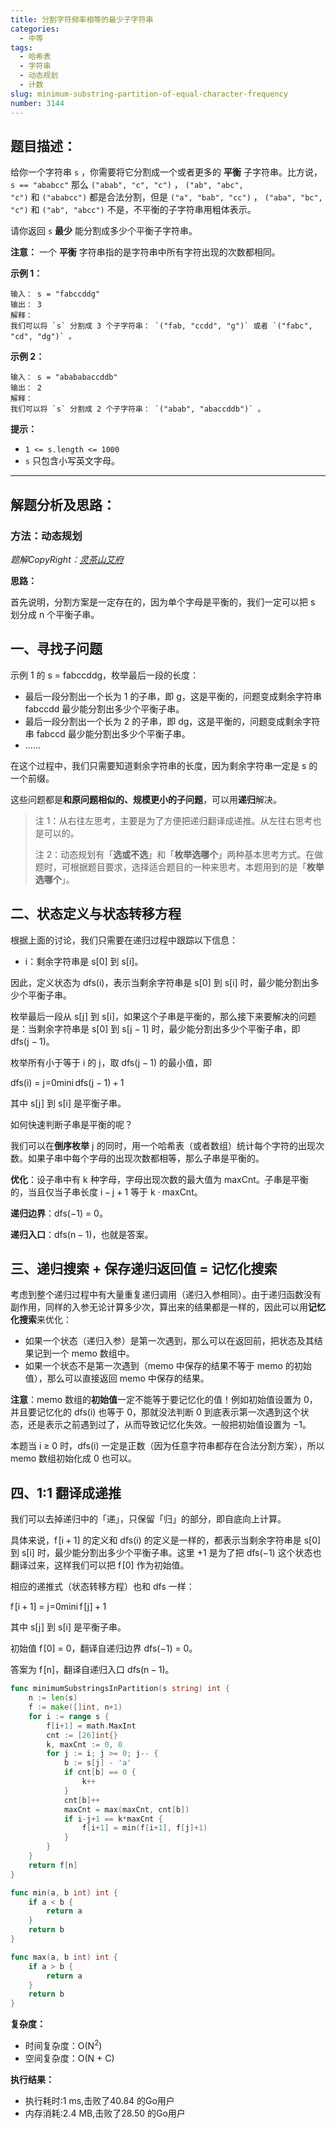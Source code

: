 ```yaml
---
title: 分割字符频率相等的最少子字符串
categories:
  - 中等
tags: 
  - 哈希表
  - 字符串
  - 动态规划
  - 计数
slug: minimum-substring-partition-of-equal-character-frequency
number: 3144
---
```


## 题目描述：

给你一个字符串 `s` ，你需要将它分割成一个或者更多的 **平衡** 子字符串。比方说， `s == "ababcc"` 那么 `("abab", "c", "c")` ， `("ab", "abc", "c")` 和 `("ababcc")` 都是合法分割，但是 `("a", "bab", "cc")` ， `("aba", "bc", "c")` 和 `("ab", "abcc")` 不是，不平衡的子字符串用粗体表示。

请你返回 `s` **最少** 能分割成多少个平衡子字符串。

**注意：** 一个 **平衡** 字符串指的是字符串中所有字符出现的次数都相同。

**示例 1：**

```
输入： s = "fabccddg"
输出： 3
解释：
我们可以将 `s` 分割成 3 个子字符串： `("fab, "ccdd", "g")` 或者 `("fabc", "cd", "dg")` 。
```
**示例 2：**

```
输入： s = "abababaccddb"
输出： 2
解释：
我们可以将 `s` 分割成 2 个子字符串： `("abab", "abaccddb")` 。
```
**提示：**

- `1 <= s.length <= 1000`
- `s` 只包含小写英文字母。

---
## 解题分析及思路：

### 方法：动态规划

*题解CopyRight：[灵茶山艾府](https://leetcode.cn/problems/all-ancestors-of-a-node-in-a-directed-acyclic-graph/solutions/2723203/liang-chong-fang-fa-ni-xiang-zheng-xiang-rwjs/?envType=daily-question&envId=2024-04-04)*


**思路：**


<div class="FN9Jv WRmCx"><p>首先说明，分割方案是一定存在的，因为单个字母是平衡的，我们一定可以把 <span class="math math-inline"><span class="katex"><span class="katex-html" aria-hidden="true"><span class="base"><span class="strut" style="height: 0.4306em;"></span><span class="mord mathnormal">s</span></span></span></span></span> 划分成 <span class="math math-inline"><span class="katex"><span class="katex-html" aria-hidden="true"><span class="base"><span class="strut" style="height: 0.4306em;"></span><span class="mord mathnormal">n</span></span></span></span></span> 个平衡子串。</p>
<h2 id="一寻找子问题">一、寻找子问题</h2>
<p>示例 1 的 <span class="math math-inline"><span class="katex"><span class="katex-html" aria-hidden="true"><span class="base"><span class="strut" style="height: 0.4306em;"></span><span class="mord mathnormal">s</span><span class="mspace" style="margin-right: 0.2778em;"></span><span class="mrel">=</span><span class="mspace" style="margin-right: 0.2778em;"></span></span><span class="base"><span class="strut" style="height: 0.8333em; vertical-align: -0.2222em;"></span><span class="mord text"><span class="mord texttt">fabccddg</span></span></span></span></span></span>，枚举最后一段的长度：</p>
<ul>
<li>最后一段分割出一个长为 <span class="math math-inline"><span class="katex"><span class="katex-html" aria-hidden="true"><span class="base"><span class="strut" style="height: 0.6444em;"></span><span class="mord">1</span></span></span></span></span> 的子串，即 <span class="math math-inline"><span class="katex"><span class="katex-html" aria-hidden="true"><span class="base"><span class="strut" style="height: 0.6528em; vertical-align: -0.2222em;"></span><span class="mord text"><span class="mord texttt">g</span></span></span></span></span></span>，这是平衡的，问题变成剩余字符串 <span class="math math-inline"><span class="katex"><span class="katex-html" aria-hidden="true"><span class="base"><span class="strut" style="height: 0.6111em;"></span><span class="mord text"><span class="mord texttt">fabccdd</span></span></span></span></span></span> 最少能分割出多少个平衡子串。</li>
<li>最后一段分割出一个长为 <span class="math math-inline"><span class="katex"><span class="katex-html" aria-hidden="true"><span class="base"><span class="strut" style="height: 0.6444em;"></span><span class="mord">2</span></span></span></span></span> 的子串，即 <span class="math math-inline"><span class="katex"><span class="katex-html" aria-hidden="true"><span class="base"><span class="strut" style="height: 0.8333em; vertical-align: -0.2222em;"></span><span class="mord text"><span class="mord texttt">dg</span></span></span></span></span></span>，这是平衡的，问题变成剩余字符串 <span class="math math-inline"><span class="katex"><span class="katex-html" aria-hidden="true"><span class="base"><span class="strut" style="height: 0.6111em;"></span><span class="mord text"><span class="mord texttt">fabccd</span></span></span></span></span></span> 最少能分割出多少个平衡子串。</li>
<li>……</li>
</ul>
<p>在这个过程中，我们只需要知道剩余字符串的长度，因为剩余字符串一定是 <span class="math math-inline"><span class="katex"><span class="katex-html" aria-hidden="true"><span class="base"><span class="strut" style="height: 0.4306em;"></span><span class="mord mathnormal">s</span></span></span></span></span> 的一个前缀。</p>
<p>这些问题都是<strong>和原问题相似的、规模更小的子问题</strong>，可以用<strong>递归</strong>解决。</p>
<blockquote>
<p>注 1：从右往左思考，主要是为了方便把递归翻译成递推。从左往右思考也是可以的。</p>
<p>注 2：动态规划有「<strong>选或不选</strong>」和「<strong>枚举选哪个</strong>」两种基本思考方式。在做题时，可根据题目要求，选择适合题目的一种来思考。本题用到的是「<strong>枚举选哪个</strong>」。</p>
</blockquote>
<h2 id="二状态定义与状态转移方程">二、状态定义与状态转移方程</h2>
<p>根据上面的讨论，我们只需要在递归过程中跟踪以下信息：</p>
<ul>
<li><span class="math math-inline"><span class="katex"><span class="katex-html" aria-hidden="true"><span class="base"><span class="strut" style="height: 0.6595em;"></span><span class="mord mathnormal">i</span></span></span></span></span>：剩余字符串是 <span class="math math-inline"><span class="katex"><span class="katex-html" aria-hidden="true"><span class="base"><span class="strut" style="height: 1em; vertical-align: -0.25em;"></span><span class="mord mathnormal">s</span><span class="mopen">[</span><span class="mord">0</span><span class="mclose">]</span></span></span></span></span> 到 <span class="math math-inline"><span class="katex"><span class="katex-html" aria-hidden="true"><span class="base"><span class="strut" style="height: 1em; vertical-align: -0.25em;"></span><span class="mord mathnormal">s</span><span class="mopen">[</span><span class="mord mathnormal">i</span><span class="mclose">]</span></span></span></span></span>。</li>
</ul>
<p>因此，定义状态为 <span class="math math-inline"><span class="katex"><span class="katex-html" aria-hidden="true"><span class="base"><span class="strut" style="height: 1em; vertical-align: -0.25em;"></span><span class="mord text"><span class="mord textit">dfs</span></span><span class="mopen">(</span><span class="mord mathnormal">i</span><span class="mclose">)</span></span></span></span></span>，表示当剩余字符串是 <span class="math math-inline"><span class="katex"><span class="katex-html" aria-hidden="true"><span class="base"><span class="strut" style="height: 1em; vertical-align: -0.25em;"></span><span class="mord mathnormal">s</span><span class="mopen">[</span><span class="mord">0</span><span class="mclose">]</span></span></span></span></span> 到 <span class="math math-inline"><span class="katex"><span class="katex-html" aria-hidden="true"><span class="base"><span class="strut" style="height: 1em; vertical-align: -0.25em;"></span><span class="mord mathnormal">s</span><span class="mopen">[</span><span class="mord mathnormal">i</span><span class="mclose">]</span></span></span></span></span> 时，最少能分割出多少个平衡子串。</p>
<p>枚举最后一段从 <span class="math math-inline"><span class="katex"><span class="katex-html" aria-hidden="true"><span class="base"><span class="strut" style="height: 1em; vertical-align: -0.25em;"></span><span class="mord mathnormal">s</span><span class="mopen">[</span><span class="mord mathnormal" style="margin-right: 0.05724em;">j</span><span class="mclose">]</span></span></span></span></span> 到 <span class="math math-inline"><span class="katex"><span class="katex-html" aria-hidden="true"><span class="base"><span class="strut" style="height: 1em; vertical-align: -0.25em;"></span><span class="mord mathnormal">s</span><span class="mopen">[</span><span class="mord mathnormal">i</span><span class="mclose">]</span></span></span></span></span>，如果这个子串是平衡的，那么接下来要解决的问题是：当剩余字符串是 <span class="math math-inline"><span class="katex"><span class="katex-html" aria-hidden="true"><span class="base"><span class="strut" style="height: 1em; vertical-align: -0.25em;"></span><span class="mord mathnormal">s</span><span class="mopen">[</span><span class="mord">0</span><span class="mclose">]</span></span></span></span></span> 到 <span class="math math-inline"><span class="katex"><span class="katex-html" aria-hidden="true"><span class="base"><span class="strut" style="height: 1em; vertical-align: -0.25em;"></span><span class="mord mathnormal">s</span><span class="mopen">[</span><span class="mord mathnormal" style="margin-right: 0.05724em;">j</span><span class="mspace" style="margin-right: 0.2222em;"></span><span class="mbin">−</span><span class="mspace" style="margin-right: 0.2222em;"></span></span><span class="base"><span class="strut" style="height: 1em; vertical-align: -0.25em;"></span><span class="mord">1</span><span class="mclose">]</span></span></span></span></span> 时，最少能分割出多少个平衡子串，即 <span class="math math-inline"><span class="katex"><span class="katex-html" aria-hidden="true"><span class="base"><span class="strut" style="height: 1em; vertical-align: -0.25em;"></span><span class="mord text"><span class="mord textit">dfs</span></span><span class="mopen">(</span><span class="mord mathnormal" style="margin-right: 0.05724em;">j</span><span class="mspace" style="margin-right: 0.2222em;"></span><span class="mbin">−</span><span class="mspace" style="margin-right: 0.2222em;"></span></span><span class="base"><span class="strut" style="height: 1em; vertical-align: -0.25em;"></span><span class="mord">1</span><span class="mclose">)</span></span></span></span></span>。</p>
<p>枚举所有小于等于 <span class="math math-inline"><span class="katex"><span class="katex-html" aria-hidden="true"><span class="base"><span class="strut" style="height: 0.6595em;"></span><span class="mord mathnormal">i</span></span></span></span></span> 的 <span class="math math-inline"><span class="katex"><span class="katex-html" aria-hidden="true"><span class="base"><span class="strut" style="height: 0.854em; vertical-align: -0.1944em;"></span><span class="mord mathnormal" style="margin-right: 0.05724em;">j</span></span></span></span></span>，取 <span class="math math-inline"><span class="katex"><span class="katex-html" aria-hidden="true"><span class="base"><span class="strut" style="height: 1em; vertical-align: -0.25em;"></span><span class="mord text"><span class="mord textit">dfs</span></span><span class="mopen">(</span><span class="mord mathnormal" style="margin-right: 0.05724em;">j</span><span class="mspace" style="margin-right: 0.2222em;"></span><span class="mbin">−</span><span class="mspace" style="margin-right: 0.2222em;"></span></span><span class="base"><span class="strut" style="height: 1em; vertical-align: -0.25em;"></span><span class="mord">1</span><span class="mclose">)</span></span></span></span></span> 的最小值，即</p>
<div class="math math-display"><span class="katex-display"><span class="katex"><span class="katex-html" aria-hidden="true"><span class="base"><span class="strut" style="height: 1em; vertical-align: -0.25em;"></span><span class="mord text"><span class="mord textit">dfs</span></span><span class="mopen">(</span><span class="mord mathnormal">i</span><span class="mclose">)</span><span class="mspace" style="margin-right: 0.2778em;"></span><span class="mrel">=</span><span class="mspace" style="margin-right: 0.2778em;"></span></span><span class="base"><span class="strut" style="height: 2.2933em; vertical-align: -0.8638em;"></span><span class="mop op-limits"><span class="vlist-t vlist-t2"><span class="vlist-r"><span class="vlist" style="height: 1.4295em;"><span style="top: -2.3723em; margin-left: 0em;"><span class="pstrut" style="height: 3em;"></span><span class="sizing reset-size6 size3 mtight"><span class="mord mtight"><span class="mord mathnormal mtight" style="margin-right: 0.05724em;">j</span><span class="mrel mtight">=</span><span class="mord mtight">0</span></span></span></span><span style="top: -3em;"><span class="pstrut" style="height: 3em;"></span><span><span class="mop">min</span></span></span><span style="top: -3.8679em; margin-left: 0em;"><span class="pstrut" style="height: 3em;"></span><span class="sizing reset-size6 size3 mtight"><span class="mord mtight"><span class="mord mathnormal mtight">i</span></span></span></span></span><span class="vlist-s">​</span></span><span class="vlist-r"><span class="vlist" style="height: 0.8638em;"><span></span></span></span></span></span><span class="mspace" style="margin-right: 0.1667em;"></span><span class="mord text"><span class="mord textit">dfs</span></span><span class="mopen">(</span><span class="mord mathnormal" style="margin-right: 0.05724em;">j</span><span class="mspace" style="margin-right: 0.2222em;"></span><span class="mbin">−</span><span class="mspace" style="margin-right: 0.2222em;"></span></span><span class="base"><span class="strut" style="height: 1em; vertical-align: -0.25em;"></span><span class="mord">1</span><span class="mclose">)</span><span class="mspace" style="margin-right: 0.2222em;"></span><span class="mbin">+</span><span class="mspace" style="margin-right: 0.2222em;"></span></span><span class="base"><span class="strut" style="height: 0.6444em;"></span><span class="mord">1</span></span></span></span></span></div>
<p>其中 <span class="math math-inline"><span class="katex"><span class="katex-html" aria-hidden="true"><span class="base"><span class="strut" style="height: 1em; vertical-align: -0.25em;"></span><span class="mord mathnormal">s</span><span class="mopen">[</span><span class="mord mathnormal" style="margin-right: 0.05724em;">j</span><span class="mclose">]</span></span></span></span></span> 到 <span class="math math-inline"><span class="katex"><span class="katex-html" aria-hidden="true"><span class="base"><span class="strut" style="height: 1em; vertical-align: -0.25em;"></span><span class="mord mathnormal">s</span><span class="mopen">[</span><span class="mord mathnormal">i</span><span class="mclose">]</span></span></span></span></span> 是平衡子串。</p>
<p>如何快速判断子串是平衡的呢？</p>
<p>我们可以在<strong>倒序枚举</strong> <span class="math math-inline"><span class="katex"><span class="katex-html" aria-hidden="true"><span class="base"><span class="strut" style="height: 0.854em; vertical-align: -0.1944em;"></span><span class="mord mathnormal" style="margin-right: 0.05724em;">j</span></span></span></span></span> 的同时，用一个哈希表（或者数组）统计每个字符的出现次数。如果子串中每个字母的出现次数都相等，那么子串是平衡的。</p>
<p><strong>优化</strong>：设子串中有 <span class="math math-inline"><span class="katex"><span class="katex-html" aria-hidden="true"><span class="base"><span class="strut" style="height: 0.6944em;"></span><span class="mord mathnormal" style="margin-right: 0.03148em;">k</span></span></span></span></span> 种字母，字母出现次数的最大值为 <span class="math math-inline"><span class="katex"><span class="katex-html" aria-hidden="true"><span class="base"><span class="strut" style="height: 0.6833em;"></span><span class="mord text"><span class="mord textit">maxCnt</span></span></span></span></span></span>。子串是平衡的，当且仅当子串长度 <span class="math math-inline"><span class="katex"><span class="katex-html" aria-hidden="true"><span class="base"><span class="strut" style="height: 0.7429em; vertical-align: -0.0833em;"></span><span class="mord mathnormal">i</span><span class="mspace" style="margin-right: 0.2222em;"></span><span class="mbin">−</span><span class="mspace" style="margin-right: 0.2222em;"></span></span><span class="base"><span class="strut" style="height: 0.854em; vertical-align: -0.1944em;"></span><span class="mord mathnormal" style="margin-right: 0.05724em;">j</span><span class="mspace" style="margin-right: 0.2222em;"></span><span class="mbin">+</span><span class="mspace" style="margin-right: 0.2222em;"></span></span><span class="base"><span class="strut" style="height: 0.6444em;"></span><span class="mord">1</span></span></span></span></span> 等于 <span class="math math-inline"><span class="katex"><span class="katex-html" aria-hidden="true"><span class="base"><span class="strut" style="height: 0.6944em;"></span><span class="mord mathnormal" style="margin-right: 0.03148em;">k</span><span class="mspace" style="margin-right: 0.2222em;"></span><span class="mbin">⋅</span><span class="mspace" style="margin-right: 0.2222em;"></span></span><span class="base"><span class="strut" style="height: 0.6833em;"></span><span class="mord text"><span class="mord textit">maxCnt</span></span></span></span></span></span>。</p>
<p><strong>递归边界</strong>：<span class="math math-inline"><span class="katex"><span class="katex-html" aria-hidden="true"><span class="base"><span class="strut" style="height: 1em; vertical-align: -0.25em;"></span><span class="mord text"><span class="mord textit">dfs</span></span><span class="mopen">(</span><span class="mord">−</span><span class="mord">1</span><span class="mclose">)</span><span class="mspace" style="margin-right: 0.2778em;"></span><span class="mrel">=</span><span class="mspace" style="margin-right: 0.2778em;"></span></span><span class="base"><span class="strut" style="height: 0.6444em;"></span><span class="mord">0</span></span></span></span></span>。</p>
<p><strong>递归入口</strong>：<span class="math math-inline"><span class="katex"><span class="katex-html" aria-hidden="true"><span class="base"><span class="strut" style="height: 1em; vertical-align: -0.25em;"></span><span class="mord text"><span class="mord textit">dfs</span></span><span class="mopen">(</span><span class="mord mathnormal">n</span><span class="mspace" style="margin-right: 0.2222em;"></span><span class="mbin">−</span><span class="mspace" style="margin-right: 0.2222em;"></span></span><span class="base"><span class="strut" style="height: 1em; vertical-align: -0.25em;"></span><span class="mord">1</span><span class="mclose">)</span></span></span></span></span>，也就是答案。</p>
<h2 id="三递归搜索--保存递归返回值--记忆化搜索">三、递归搜索 + 保存递归返回值 = 记忆化搜索</h2>
<p>考虑到整个递归过程中有大量重复递归调用（递归入参相同）。由于递归函数没有副作用，同样的入参无论计算多少次，算出来的结果都是一样的，因此可以用<strong>记忆化搜索</strong>来优化：</p>
<ul>
<li>如果一个状态（递归入参）是第一次遇到，那么可以在返回前，把状态及其结果记到一个 <span class="math math-inline"><span class="katex"><span class="katex-html" aria-hidden="true"><span class="base"><span class="strut" style="height: 0.4306em;"></span><span class="mord text"><span class="mord textit">memo</span></span></span></span></span></span> 数组中。</li>
<li>如果一个状态不是第一次遇到（<span class="math math-inline"><span class="katex"><span class="katex-html" aria-hidden="true"><span class="base"><span class="strut" style="height: 0.4306em;"></span><span class="mord text"><span class="mord textit">memo</span></span></span></span></span></span> 中保存的结果不等于 <span class="math math-inline"><span class="katex"><span class="katex-html" aria-hidden="true"><span class="base"><span class="strut" style="height: 0.4306em;"></span><span class="mord text"><span class="mord textit">memo</span></span></span></span></span></span> 的初始值），那么可以直接返回 <span class="math math-inline"><span class="katex"><span class="katex-html" aria-hidden="true"><span class="base"><span class="strut" style="height: 0.4306em;"></span><span class="mord text"><span class="mord textit">memo</span></span></span></span></span></span> 中保存的结果。</li>
</ul>
<p><strong>注意</strong>：<span class="math math-inline"><span class="katex"><span class="katex-html" aria-hidden="true"><span class="base"><span class="strut" style="height: 0.4306em;"></span><span class="mord text"><span class="mord textit">memo</span></span></span></span></span></span> 数组的<strong>初始值</strong>一定不能等于要记忆化的值！例如初始值设置为 <span class="math math-inline"><span class="katex"><span class="katex-html" aria-hidden="true"><span class="base"><span class="strut" style="height: 0.6444em;"></span><span class="mord">0</span></span></span></span></span>，并且要记忆化的 <span class="math math-inline"><span class="katex"><span class="katex-html" aria-hidden="true"><span class="base"><span class="strut" style="height: 1em; vertical-align: -0.25em;"></span><span class="mord text"><span class="mord textit">dfs</span></span><span class="mopen">(</span><span class="mord mathnormal">i</span><span class="mclose">)</span></span></span></span></span> 也等于 <span class="math math-inline"><span class="katex"><span class="katex-html" aria-hidden="true"><span class="base"><span class="strut" style="height: 0.6444em;"></span><span class="mord">0</span></span></span></span></span>，那就没法判断 <span class="math math-inline"><span class="katex"><span class="katex-html" aria-hidden="true"><span class="base"><span class="strut" style="height: 0.6444em;"></span><span class="mord">0</span></span></span></span></span> 到底表示第一次遇到这个状态，还是表示之前遇到过了，从而导致记忆化失效。一般把初始值设置为 <span class="math math-inline"><span class="katex"><span class="katex-html" aria-hidden="true"><span class="base"><span class="strut" style="height: 0.7278em; vertical-align: -0.0833em;"></span><span class="mord">−</span><span class="mord">1</span></span></span></span></span>。</p>
<p>本题当 <span class="math math-inline"><span class="katex"><span class="katex-html" aria-hidden="true"><span class="base"><span class="strut" style="height: 0.7955em; vertical-align: -0.136em;"></span><span class="mord mathnormal">i</span><span class="mspace" style="margin-right: 0.2778em;"></span><span class="mrel">≥</span><span class="mspace" style="margin-right: 0.2778em;"></span></span><span class="base"><span class="strut" style="height: 0.6444em;"></span><span class="mord">0</span></span></span></span></span> 时，<span class="math math-inline"><span class="katex"><span class="katex-html" aria-hidden="true"><span class="base"><span class="strut" style="height: 1em; vertical-align: -0.25em;"></span><span class="mord text"><span class="mord textit">dfs</span></span><span class="mopen">(</span><span class="mord mathnormal">i</span><span class="mclose">)</span></span></span></span></span> 一定是正数（因为任意字符串都存在合法分割方案），所以 <span class="math math-inline"><span class="katex"><span class="katex-html" aria-hidden="true"><span class="base"><span class="strut" style="height: 0.4306em;"></span><span class="mord text"><span class="mord textit">memo</span></span></span></span></span></span> 数组初始化成 <span class="math math-inline"><span class="katex"><span class="katex-html" aria-hidden="true"><span class="base"><span class="strut" style="height: 0.6444em;"></span><span class="mord">0</span></span></span></span></span> 也可以。</p>

<h2 id="四11-翻译成递推">四、1:1 翻译成递推</h2>
<p>我们可以去掉递归中的「递」，只保留「归」的部分，即自底向上计算。</p>
<p>具体来说，<span class="math math-inline"><span class="katex"><span class="katex-html" aria-hidden="true"><span class="base"><span class="strut" style="height: 1em; vertical-align: -0.25em;"></span><span class="mord mathnormal" style="margin-right: 0.10764em;">f</span><span class="mopen">[</span><span class="mord mathnormal">i</span><span class="mspace" style="margin-right: 0.2222em;"></span><span class="mbin">+</span><span class="mspace" style="margin-right: 0.2222em;"></span></span><span class="base"><span class="strut" style="height: 1em; vertical-align: -0.25em;"></span><span class="mord">1</span><span class="mclose">]</span></span></span></span></span> 的定义和 <span class="math math-inline"><span class="katex"><span class="katex-html" aria-hidden="true"><span class="base"><span class="strut" style="height: 1em; vertical-align: -0.25em;"></span><span class="mord text"><span class="mord textit">dfs</span></span><span class="mopen">(</span><span class="mord mathnormal">i</span><span class="mclose">)</span></span></span></span></span> 的定义是一样的，都表示当剩余字符串是 <span class="math math-inline"><span class="katex"><span class="katex-html" aria-hidden="true"><span class="base"><span class="strut" style="height: 1em; vertical-align: -0.25em;"></span><span class="mord mathnormal">s</span><span class="mopen">[</span><span class="mord">0</span><span class="mclose">]</span></span></span></span></span> 到 <span class="math math-inline"><span class="katex"><span class="katex-html" aria-hidden="true"><span class="base"><span class="strut" style="height: 1em; vertical-align: -0.25em;"></span><span class="mord mathnormal">s</span><span class="mopen">[</span><span class="mord mathnormal">i</span><span class="mclose">]</span></span></span></span></span> 时，最少能分割出多少个平衡子串。这里 <span class="math math-inline"><span class="katex"><span class="katex-html" aria-hidden="true"><span class="base"><span class="strut" style="height: 0.7278em; vertical-align: -0.0833em;"></span><span class="mord">+</span><span class="mord">1</span></span></span></span></span> 是为了把 <span class="math math-inline"><span class="katex"><span class="katex-html" aria-hidden="true"><span class="base"><span class="strut" style="height: 1em; vertical-align: -0.25em;"></span><span class="mord text"><span class="mord textit">dfs</span></span><span class="mopen">(</span><span class="mord">−</span><span class="mord">1</span><span class="mclose">)</span></span></span></span></span> 这个状态也翻译过来，这样我们可以把 <span class="math math-inline"><span class="katex"><span class="katex-html" aria-hidden="true"><span class="base"><span class="strut" style="height: 1em; vertical-align: -0.25em;"></span><span class="mord mathnormal" style="margin-right: 0.10764em;">f</span><span class="mopen">[</span><span class="mord">0</span><span class="mclose">]</span></span></span></span></span> 作为初始值。</p>
<p>相应的递推式（状态转移方程）也和 <span class="math math-inline"><span class="katex"><span class="katex-html" aria-hidden="true"><span class="base"><span class="strut" style="height: 0.6944em;"></span><span class="mord text"><span class="mord textit">dfs</span></span></span></span></span></span> 一样：</p>
<div class="math math-display"><span class="katex-display"><span class="katex"><span class="katex-html" aria-hidden="true"><span class="base"><span class="strut" style="height: 1em; vertical-align: -0.25em;"></span><span class="mord mathnormal" style="margin-right: 0.10764em;">f</span><span class="mopen">[</span><span class="mord mathnormal">i</span><span class="mspace" style="margin-right: 0.2222em;"></span><span class="mbin">+</span><span class="mspace" style="margin-right: 0.2222em;"></span></span><span class="base"><span class="strut" style="height: 1em; vertical-align: -0.25em;"></span><span class="mord">1</span><span class="mclose">]</span><span class="mspace" style="margin-right: 0.2778em;"></span><span class="mrel">=</span><span class="mspace" style="margin-right: 0.2778em;"></span></span><span class="base"><span class="strut" style="height: 2.2933em; vertical-align: -0.8638em;"></span><span class="mop op-limits"><span class="vlist-t vlist-t2"><span class="vlist-r"><span class="vlist" style="height: 1.4295em;"><span style="top: -2.3723em; margin-left: 0em;"><span class="pstrut" style="height: 3em;"></span><span class="sizing reset-size6 size3 mtight"><span class="mord mtight"><span class="mord mathnormal mtight" style="margin-right: 0.05724em;">j</span><span class="mrel mtight">=</span><span class="mord mtight">0</span></span></span></span><span style="top: -3em;"><span class="pstrut" style="height: 3em;"></span><span><span class="mop">min</span></span></span><span style="top: -3.8679em; margin-left: 0em;"><span class="pstrut" style="height: 3em;"></span><span class="sizing reset-size6 size3 mtight"><span class="mord mtight"><span class="mord mathnormal mtight">i</span></span></span></span></span><span class="vlist-s">​</span></span><span class="vlist-r"><span class="vlist" style="height: 0.8638em;"><span></span></span></span></span></span><span class="mspace" style="margin-right: 0.1667em;"></span><span class="mord mathnormal" style="margin-right: 0.10764em;">f</span><span class="mopen">[</span><span class="mord mathnormal" style="margin-right: 0.05724em;">j</span><span class="mclose">]</span><span class="mspace" style="margin-right: 0.2222em;"></span><span class="mbin">+</span><span class="mspace" style="margin-right: 0.2222em;"></span></span><span class="base"><span class="strut" style="height: 0.6444em;"></span><span class="mord">1</span></span></span></span></span></div>
<p>其中 <span class="math math-inline"><span class="katex"><span class="katex-html" aria-hidden="true"><span class="base"><span class="strut" style="height: 1em; vertical-align: -0.25em;"></span><span class="mord mathnormal">s</span><span class="mopen">[</span><span class="mord mathnormal" style="margin-right: 0.05724em;">j</span><span class="mclose">]</span></span></span></span></span> 到 <span class="math math-inline"><span class="katex"><span class="katex-html" aria-hidden="true"><span class="base"><span class="strut" style="height: 1em; vertical-align: -0.25em;"></span><span class="mord mathnormal">s</span><span class="mopen">[</span><span class="mord mathnormal">i</span><span class="mclose">]</span></span></span></span></span> 是平衡子串。</p>
<p>初始值 <span class="math math-inline"><span class="katex"><span class="katex-html" aria-hidden="true"><span class="base"><span class="strut" style="height: 1em; vertical-align: -0.25em;"></span><span class="mord mathnormal" style="margin-right: 0.10764em;">f</span><span class="mopen">[</span><span class="mord">0</span><span class="mclose">]</span><span class="mspace" style="margin-right: 0.2778em;"></span><span class="mrel">=</span><span class="mspace" style="margin-right: 0.2778em;"></span></span><span class="base"><span class="strut" style="height: 0.6444em;"></span><span class="mord">0</span></span></span></span></span>，翻译自递归边界 <span class="math math-inline"><span class="katex"><span class="katex-html" aria-hidden="true"><span class="base"><span class="strut" style="height: 1em; vertical-align: -0.25em;"></span><span class="mord text"><span class="mord textit">dfs</span></span><span class="mopen">(</span><span class="mord">−</span><span class="mord">1</span><span class="mclose">)</span><span class="mspace" style="margin-right: 0.2778em;"></span><span class="mrel">=</span><span class="mspace" style="margin-right: 0.2778em;"></span></span><span class="base"><span class="strut" style="height: 0.6444em;"></span><span class="mord">0</span></span></span></span></span>。</p>
<p>答案为 <span class="math math-inline"><span class="katex"><span class="katex-html" aria-hidden="true"><span class="base"><span class="strut" style="height: 1em; vertical-align: -0.25em;"></span><span class="mord mathnormal" style="margin-right: 0.10764em;">f</span><span class="mopen">[</span><span class="mord mathnormal">n</span><span class="mclose">]</span></span></span></span></span>，翻译自递归入口 <span class="math math-inline"><span class="katex"><span class="katex-html" aria-hidden="true"><span class="base"><span class="strut" style="height: 1em; vertical-align: -0.25em;"></span><span class="mord text"><span class="mord textit">dfs</span></span><span class="mopen">(</span><span class="mord mathnormal">n</span><span class="mspace" style="margin-right: 0.2222em;"></span><span class="mbin">−</span><span class="mspace" style="margin-right: 0.2222em;"></span></span><span class="base"><span class="strut" style="height: 1em; vertical-align: -0.25em;"></span><span class="mord">1</span><span class="mclose">)</span></span></span></span></span>。</p>


```go
func minimumSubstringsInPartition(s string) int {
	n := len(s)
	f := make([]int, n+1)
	for i := range s {
		f[i+1] = math.MaxInt
		cnt := [26]int{}
		k, maxCnt := 0, 0
		for j := i; j >= 0; j-- {
			b := s[j] - 'a'
			if cnt[b] == 0 {
				k++
			}
			cnt[b]++
			maxCnt = max(maxCnt, cnt[b])
			if i-j+1 == k*maxCnt {
				f[i+1] = min(f[i+1], f[j]+1)
			}
		}
	}
	return f[n]
}

func min(a, b int) int {
	if a < b {
		return a
	}
	return b
}

func max(a, b int) int {
	if a > b {
		return a
	}
	return b
}
```

**复杂度：**

- 时间复杂度：O(N<sup>2</sup>)
- 空间复杂度：O(N + C)

**执行结果：**

- 执行耗时:1 ms,击败了40.84 的Go用户
- 内存消耗:2.4 MB,击败了28.50 的Go用户
